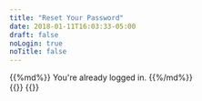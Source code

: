 ```yaml
---
title: "Reset Your Password"
date: 2018-01-11T16:03:33-05:00
draft: false
noLogin: true
noTitle: false
---
```


<div class="app-logged-in">
{{%md%}}
You're already logged in.
{{%/md%}}
</div>

<div id="reset-user-password">
	<div id="password-reset-placeholder">
		<div class="placeholder placeholder-field margin-bottom-small"></div>
		<div class="placeholder placeholder-btn"></div>
	</div>
	{{<lost-password>}}
	{{<reset-password>}}
</div>